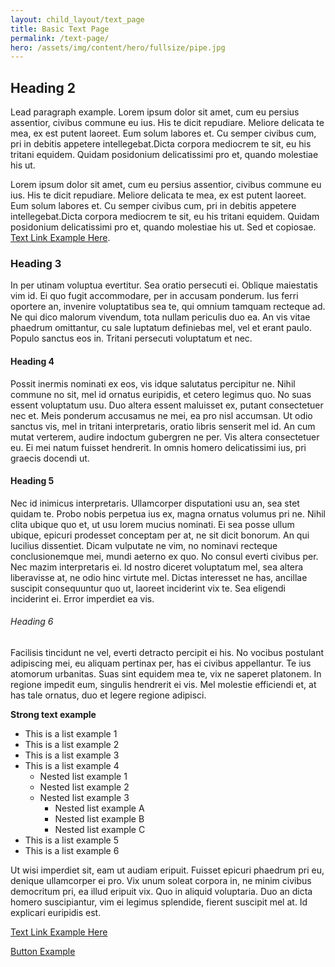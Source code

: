 ```yaml
---
layout: child_layout/text_page
title: Basic Text Page
permalink: /text-page/
hero: /assets/img/content/hero/fullsize/pipe.jpg
---
```


## Heading 2

<p class="lead">Lead paragraph example. Lorem ipsum dolor sit amet, cum eu persius assentior, civibus commune eu ius. His te dicit repudiare. Meliore delicata te mea, ex est putent laoreet. Eum solum labores et. Cu semper civibus cum, pri in debitis appetere intellegebat.Dicta corpora mediocrem te sit, eu his tritani equidem. Quidam posidonium delicatissimi pro et, quando molestiae his ut.</p>

Lorem ipsum dolor sit amet, cum eu persius assentior, civibus commune eu ius. His te dicit repudiare. Meliore delicata te mea, ex est putent laoreet. Eum solum labores et. Cu semper civibus cum, pri in debitis appetere intellegebat.Dicta corpora mediocrem te sit, eu his tritani equidem. Quidam posidonium delicatissimi pro et, quando molestiae his ut. Sed et copiosae. [Text Link Example Here](#).

### Heading 3

In per utinam voluptua evertitur. Sea oratio persecuti ei. Oblique maiestatis vim id. Ei quo fugit accommodare, per in accusam ponderum. Ius ferri oportere an, invenire voluptatibus sea te, qui omnium tamquam recteque ad. Ne qui dico malorum vivendum, tota nullam periculis duo ea. An vis vitae phaedrum omittantur, cu sale luptatum definiebas mel, vel et erant paulo. Populo sanctus eos in. Tritani persecuti voluptatum et nec.

#### Heading 4

Possit inermis nominati ex eos, vis idque salutatus percipitur ne. Nihil commune no sit, mel id ornatus euripidis, et cetero legimus quo. No suas essent voluptatum usu. Duo altera essent maluisset ex, putant consectetuer nec et. Meis ponderum accusamus ne mei, ea pro nisl accumsan. Ut odio sanctus vis, mel in tritani interpretaris, oratio libris senserit mel id. An cum mutat verterem, audire indoctum gubergren ne per. Vis altera consectetuer eu. Ei mei natum fuisset hendrerit. In omnis homero delicatissimi ius, pri graecis docendi ut.

#### Heading 5

Nec id inimicus interpretaris. Ullamcorper disputationi usu an, sea stet quidam te. Probo nobis perpetua ius ex, magna ornatus volumus pri ne. Nihil clita ubique quo et, ut usu lorem mucius nominati. Ei sea posse ullum ubique, epicuri prodesset conceptam per at, ne sit dicit bonorum. An qui lucilius dissentiet. Dicam vulputate ne vim, no nominavi recteque conclusionemque mei, mundi aeterno ex quo. No consul everti civibus per. Nec mazim interpretaris ei. Id nostro diceret voluptatum mel, sea altera liberavisse at, ne odio hinc virtute mel. Dictas interesset ne has, ancillae suscipit consequuntur quo ut, laoreet inciderint vix te. Sea eligendi inciderint ei. Error imperdiet ea vis.

###### Heading 6

Facilisis tincidunt ne vel, everti detracto percipit ei his. No vocibus postulant adipiscing mei, eu aliquam pertinax per, has ei civibus appellantur. Te ius atomorum urbanitas. Suas sint equidem mea te, vix ne saperet platonem. In regione impedit eum, singulis hendrerit ei vis. Mel molestie efficiendi et, at has tale ornatus, duo et legere regione adipisci.

**Strong text example**

* This is a list example 1
* This is a list example 2
* This is a list example 3
* This is a list example 4
	* Nested list example 1
	* Nested list example 2
	* Nested list example 3
		* Nested list example A
		* Nested list example B
		* Nested list example C
* This is a list example 5
* This is a list example 6

Ut wisi imperdiet sit, eam ut audiam eripuit. Fuisset epicuri phaedrum pri eu, denique ullamcorper ei pro. Vix unum soleat corpora in, ne minim civibus democritum pri, ea illud eripuit vix. Quo in aliquid voluptaria. Duo an dicta homero suscipiantur, vim ei legimus splendide, fierent suscipit mel at. Id explicari euripidis est.

[Text Link Example Here](#)

<a class="btn btn-primary btn-text" href="#">Button Example</a>